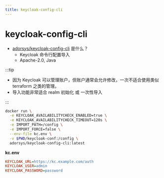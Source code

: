 ```yaml
---
title: keycloak-config-cli
---
```


# keycloak-config-cli

- [adorsys/keycloak-config-cli](https://github.com/adorsys/keycloak-config-cli) 是什么？
  - Keycloak 命令行配置导入
  - Apache-2.0, Java

:::tip

- 因为 Keycloak 可以管理账户，但账户通常会允许修改，一次不适合使用类似 terraform 之类的管理。
- 导入功能非常适合 realm 初始化 或 一次性导入

:::

```bash
docker run \
  -e KEYCLOAK_AVAILABILITYCHECK_ENABLED=true \
  -e KEYCLOAK_AVAILABILITYCHECK_TIMEOUT=120s \
  -e IMPORT_PATH=/config \
  -e IMPORT_FORCE=false \
  --env-file kc.env \
  -v $PWD/keycloak-conf:/config \
  adorsys/keycloak-config-cli:latest
```

**kc.env**

```ini
KEYCLOAK_URL=https://kc.example.com/auth
KEYCLOAK_USER=admin
KEYCLOAK_PASSWORD=password
```
